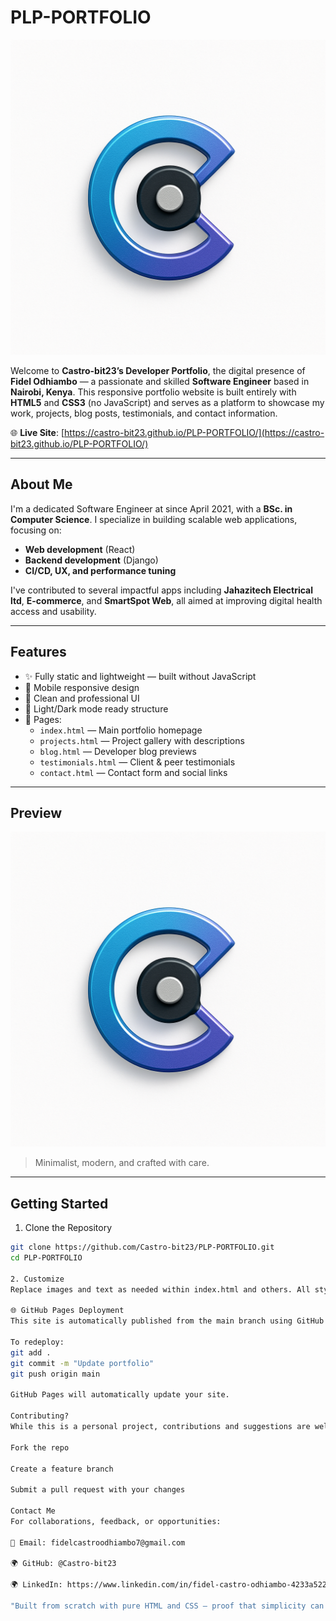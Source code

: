 # PLP-PORTFOLIO

![Logo](./images/about2.png)

Welcome to **Castro-bit23’s Developer Portfolio**, the digital presence of **Fidel Odhiambo** — a passionate and skilled **Software Engineer** based in **Nairobi, Kenya**. This responsive portfolio website is built entirely with **HTML5** and **CSS3** (no JavaScript) and serves as a platform to showcase my work, projects, blog posts, testimonials, and contact information.

🌐 **Live Site**: [https://castro-bit23.github.io/PLP-PORTFOLIO/](https://castro-bit23.github.io/PLP-PORTFOLIO/)

---

## About Me

I'm a dedicated Software Engineer at since April 2021, with a **BSc. in Computer Science**. I specialize in building scalable web applications, focusing on:

- **Web development** (React)
- **Backend development** (Django)
- **CI/CD, UX, and performance tuning**

I've contributed to several impactful apps including **Jahazitech Electrical ltd**, **E-commerce**, and **SmartSpot Web**, all aimed at improving digital health access and usability.

---

## Features

- ✨ Fully static and lightweight — built without JavaScript
- 📱 Mobile responsive design
- 🎨 Clean and professional UI
- 🌙 Light/Dark mode ready structure
- 📂 Pages:
  - `index.html` — Main portfolio homepage
  - `projects.html` — Project gallery with descriptions
  - `blog.html` — Developer blog previews
  - `testimonials.html` — Client & peer testimonials
  - `contact.html` — Contact form and social links

---

## Preview

![Portfolio Preview](./images/about2.png)

> Minimalist, modern, and crafted with care.

---

## Getting Started

1. Clone the Repository

```bash
git clone https://github.com/Castro-bit23/PLP-PORTFOLIO.git
cd PLP-PORTFOLIO

2. Customize
Replace images and text as needed within index.html and others. All styling is in css/styles.css.

🌐 GitHub Pages Deployment
This site is automatically published from the main branch using GitHub Pages.

To redeploy:
git add .
git commit -m "Update portfolio"
git push origin main

GitHub Pages will automatically update your site.

Contributing?
While this is a personal project, contributions and suggestions are welcome!

Fork the repo

Create a feature branch

Submit a pull request with your changes

Contact Me
For collaborations, feedback, or opportunities:

📧 Email: fidelcastroodhiambo7@gmail.com

🌍 GitHub: @Castro-bit23

🌍 LinkedIn: https://www.linkedin.com/in/fidel-castro-odhiambo-4233a5220/

"Built from scratch with pure HTML and CSS — proof that simplicity can be powerful."

